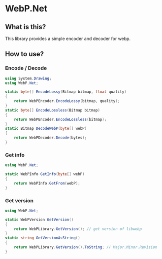 ﻿# WebP.Net
## What is this?
This library provides a simple encoder and decoder for webp.
## How to use?
### Encode / Decode
```c#
using System.Drawing;
using WebP.Net;

static byte[] EncodeLossy(Bitmap bitmap, float quality)
{
    return WebPEncoder.EncodeLossy(bitmap, quality);
}
static byte[] EncodeLossless(Bitmap bitmap)
{
    return WebPEncoder.EncodeLossless(bitmap);
}
static Bitmap DecodeWebP(byte[] webP)
{
    return WebPDecoder.Decode(bytes);
}
```
### Get info
```c#
using WebP.Net;

static WebPInfo GetInfo(byte[] webP)
{
    return WebPInfo.GetFrom(webP);
}
```
### Get version
```c#
using WebP.Net;

static WebPVersion GetVersion()
{
    return WebPLibrary.GetVersion(); // get version of libwebp
}
static string GetVersionAsString()
{
    return WebPLibrary.GetVersion().ToString; // Major.Minor.Revision
}
```